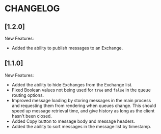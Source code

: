 # CHANGELOG

## [1.2.0]

New Features:

- Added the ability to publish messages to an Exchange.

## [1.1.0]

New Features:

- Added the ability to hide Exchanges from the Exchange list.
- Fixed Boolean values not being used for `true` and `false` in the queue routing options.
- Improved message loading by storing messages in the main process and requesting them from rendering when queues change. This should speed up message retrieval time, and give history as long as the client hasn't been closed.
- Added Copy button to message body and message headers.
- Added the ability to sort messages in the message list by timestamp.
